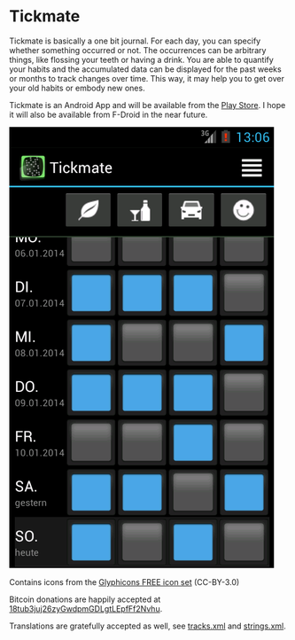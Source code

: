 Tickmate
========

Tickmate is basically a one bit journal. For each day, you can specify whether something occurred or not. The occurrences can be arbitrary things, like flossing your teeth or having a drink. You are able to quantify your habits and the accumulated data can be displayed for the past weeks or months to track changes over time. This way, it may help you to get over your old habits or embody new ones.

Tickmate is an Android App and will be available from the [Play Store](https://play.google.com/store/apps/details?id=de.smasi.tickmate). I hope it will also be available from F-Droid in the near future.

![Screenshot](artwork/screenshot.png)

Contains icons from the [Glyphicons FREE icon set](http://glyphicons.com/) (CC-BY-3.0)

Bitcoin donations are happily accepted at [18tub3juj26zyGwdpmGDLgtLEpfFf2Nvhu](http://blockchain.info/de/address/18tub3juj26zyGwdpmGDLgtLEpfFf2Nvhu).

Translations are gratefully accepted as well, see [tracks.xml](res/xml/tracks.xml) and [strings.xml](res/values/strings.xml).

